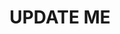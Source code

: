 ---
guid: "CF8074BE-6DD5-4C83-B549-13D88276DFE6"
title: UPDATE ME
description: UPDATE ME
pubDate: "Tue, 18 Apr 2023 18:00:00 -0400"
itunes-explicit: "no"
itunes-episode: 72
itunes-episodeType: full

# More info
youtube-full: UPDATE ME
discussion: UPDATE ME

# Timeline
timeline:
  - seconds: 0
    title: Intro

# File information
enclosure-url: "https://media.phor.net/csh/2023-04-18-episode-72.m4a"
enclosure-length: UPDATE ME
enclosure-type: "audio/x-m4a"
itunes-duration: UPDATE ME

# CSH information
badges:
  - type: stayed-to-end
    recipient: fulldecent
  - type: stayed-to-end
    recipient: dtedesco1
---